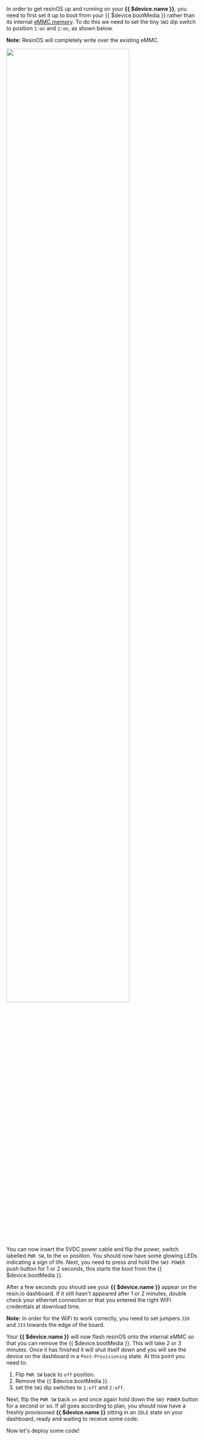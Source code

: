 In order to get resinOS up and running on your **{{ $device.name }}**, you need to first set it up to boot from your {{ $device.bootMedia }} rather than its internal [eMMC memory][emmc-link]. To do this we need to set the tiny `SW2` dip switch to position `1:on` and `2:on`, as shown below.

__Note:__ ResinOS will completely write over the existing eMMC.

<img src="/img/artik5/artik5-dev-kit.png" width="80%">

You can now insert the 5VDC power cable and flip the power, switch labelled `PWR SW`, to the `on` position. You should now have some glowing LEDs indicating a sign of life. Next, you need to press and hold the `SW3 POWER` push button for 1 or 2 seconds, this starts the boot from the {{ $device.bootMedia }}.

After a few seconds you should see your **{{ $device.name }}** appear on the resin.io dashboard. If it still hasn't appeared after 1 or 2 minutes, double check your ethernet connection or that you entered the right WiFi credentials at download time. 

__Note:__ In order for the WiFi to work correctly, you need to set jumpers `J20` and `J33` towards the edge of the board.

Your **{{ $device.name }}** will now flash resinOS onto the internal eMMC so that you can remove the {{ $device.bootMedia }}. This will take 2 or 3 minutes. Once it has finished it will shut itself down and you will see the device on the dashboard in a `Post-Provisioning` state. At this point you need to:
1. Flip `PWR SW` back to `off` position.
2. Remove the {{ $device.bootMedia }}.
3. set the  `SW2` dip switches to `1:off` and `2:off`.

Next, flip the `PWR SW` back `on` and once again hold down the `SW3 POWER` button for a second or so. If all goes according to plan, you should now have a freshly provisioned **{{ $device.name }}** sitting in an `IDLE` state on your dashboard, ready and waiting to receive some code. 

Now let's deploy some code!

[emmc-link]:http://www.datalight.com/solutions/technologies/emmc/what-is-emmc
